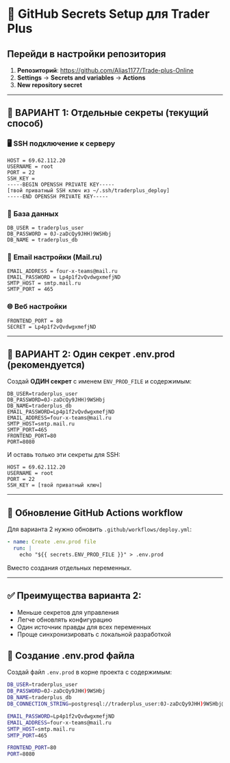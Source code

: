 # 🔐 GitHub Secrets Setup для Trader Plus

## Перейди в настройки репозитория
1. **Репозиторий**: https://github.com/Alias1177/Trade-plus-Online
2. **Settings** → **Secrets and variables** → **Actions**
3. **New repository secret**

---

## 🎯 **ВАРИАНТ 1: Отдельные секреты (текущий способ)**

### 🖥️ **SSH подключение к серверу**
```
HOST = 69.62.112.20
USERNAME = root
PORT = 22
SSH_KEY = 
-----BEGIN OPENSSH PRIVATE KEY-----
[твой приватный SSH ключ из ~/.ssh/traderplus_deploy]
-----END OPENSSH PRIVATE KEY-----
```

### 💾 **База данных**
```
DB_USER = traderplus_user
DB_PASSWORD = 0J-zaDcQy9JHH)9WSHbj
DB_NAME = traderplus_db
```

### 📧 **Email настройки (Mail.ru)**
```
EMAIL_ADDRESS = four-x-teams@mail.ru
EMAIL_PASSWORD = Lp4p1f2vQvdwgxmefjND
SMTP_HOST = smtp.mail.ru
SMTP_PORT = 465
```

### 🌐 **Веб настройки**
```
FRONTEND_PORT = 80
SECRET = Lp4p1f2vQvdwgxmefjND
```

---

## 🚀 **ВАРИАНТ 2: Один секрет .env.prod (рекомендуется)**

Создай **ОДИН секрет** с именем `ENV_PROD_FILE` и содержимым:

```
DB_USER=traderplus_user
DB_PASSWORD=0J-zaDcQy9JHH)9WSHbj
DB_NAME=traderplus_db
EMAIL_PASSWORD=Lp4p1f2vQvdwgxmefjND
EMAIL_ADDRESS=four-x-teams@mail.ru
SMTP_HOST=smtp.mail.ru
SMTP_PORT=465
FRONTEND_PORT=80
PORT=8080
```

И оставь только эти секреты для SSH:
```
HOST = 69.62.112.20
USERNAME = root
PORT = 22
SSH_KEY = [твой приватный ключ]
```

---

## 🔄 **Обновление GitHub Actions workflow**

Для варианта 2 нужно обновить `.github/workflows/deploy.yml`:

```yaml
- name: Create .env.prod file
  run: |
    echo "${{ secrets.ENV_PROD_FILE }}" > .env.prod
```

Вместо создания отдельных переменных.

---

## ✅ **Преимущества варианта 2:**
- Меньше секретов для управления
- Легче обновлять конфигурацию
- Один источник правды для всех переменных
- Проще синхронизировать с локальной разработкой

## 📝 **Создание .env.prod файла**

Создай файл `.env.prod` в корне проекта с содержимым:

```bash
DB_USER=traderplus_user
DB_PASSWORD=0J-zaDcQy9JHH)9WSHbj
DB_NAME=traderplus_db
DB_CONNECTION_STRING=postgresql://traderplus_user:0J-zaDcQy9JHH)9WSHbj@db:5432/traderplus_db?sslmode=disable

EMAIL_PASSWORD=Lp4p1f2vQvdwgxmefjND
EMAIL_ADDRESS=four-x-teams@mail.ru
SMTP_HOST=smtp.mail.ru
SMTP_PORT=465

FRONTEND_PORT=80
PORT=8080
``` 